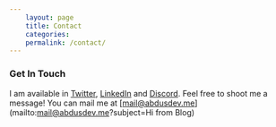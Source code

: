 ```yaml
---
    layout: page
    title: Contact
    categories:
    permalink: /contact/
---
```


### Get In Touch 

I am available in [Twitter](), [LinkedIn]() and [Discord](). Feel free to shoot me a message! You can mail me at [mail@abdusdev.me](mailto:mail@abdusdev.me?subject=Hi from Blog)